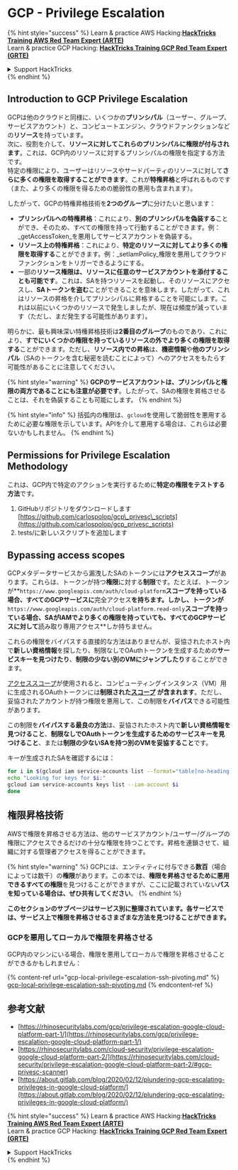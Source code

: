 # GCP - Privilege Escalation

{% hint style="success" %}
Learn & practice AWS Hacking:<img src="../../../.gitbook/assets/image (1) (1) (1) (1).png" alt="" data-size="line">[**HackTricks Training AWS Red Team Expert (ARTE)**](https://training.hacktricks.xyz/courses/arte)<img src="../../../.gitbook/assets/image (1) (1) (1) (1).png" alt="" data-size="line">\
Learn & practice GCP Hacking: <img src="../../../.gitbook/assets/image (2) (1).png" alt="" data-size="line">[**HackTricks Training GCP Red Team Expert (GRTE)**<img src="../../../.gitbook/assets/image (2) (1).png" alt="" data-size="line">](https://training.hacktricks.xyz/courses/grte)

<details>

<summary>Support HackTricks</summary>

* Check the [**subscription plans**](https://github.com/sponsors/carlospolop)!
* **Join the** 💬 [**Discord group**](https://discord.gg/hRep4RUj7f) or the [**telegram group**](https://t.me/peass) or **follow** us on **Twitter** 🐦 [**@hacktricks\_live**](https://twitter.com/hacktricks_live)**.**
* **Share hacking tricks by submitting PRs to the** [**HackTricks**](https://github.com/carlospolop/hacktricks) and [**HackTricks Cloud**](https://github.com/carlospolop/hacktricks-cloud) github repos.

</details>
{% endhint %}

## Introduction to GCP Privilege Escalation <a href="#introduction-to-gcp-privilege-escalation" id="introduction-to-gcp-privilege-escalation"></a>

GCPは他のクラウドと同様に、いくつかの**プリンシパル**（ユーザー、グループ、サービスアカウント）と、コンピュートエンジン、クラウドファンクションなどの**リソース**を持っています。\
次に、役割を介して、**リソースに対してこれらのプリンシパルに権限が付与されます**。これは、GCP内のリソースに対するプリンシパルの権限を指定する方法です。\
特定の権限により、ユーザーはリソースやサードパーティのリソースに対して**さらに多くの権限を取得することができます**。これが**特権昇格**と呼ばれるものです（また、より多くの権限を得るための脆弱性の悪用も含まれます）。

したがって、GCPの特権昇格技術を**2つのグループ**に分けたいと思います：

* **プリンシパルへの特権昇格**：これにより、**別のプリンシパルを偽装する**ことができ、そのため、すべての権限を持って行動することができます。例：_getAccessToken_を悪用してサービスアカウントを偽装する。
* **リソース上の特権昇格**：これにより、**特定のリソースに対してより多くの権限を取得する**ことができます。例：_setIamPolicy_権限を悪用してクラウドファンクションをトリガーできるようにする。
* 一部の**リソース権限は、リソースに任意のサービスアカウントを添付することも可能です**。これは、SAを持つリソースを起動し、そのリソースにアクセスし、**SAトークンを盗む**ことができることを意味します。したがって、これはリソースの昇格を介してプリンシパルに昇格することを可能にします。これは以前にいくつかのリソースで発生しましたが、現在は頻度が減っています（ただし、まだ発生する可能性があります）。

明らかに、最も興味深い特権昇格技術は**2番目のグループ**のものであり、これにより、**すでにいくつかの権限を持っているリソースの外でより多くの権限を取得する**ことができます。ただし、**リソース内での昇格**は、**機密情報**や**他のプリンシパル**（SAのトークンを含む秘密を読むことによって）へのアクセスをもたらす可能性があることに注意してください。

{% hint style="warning" %}
**GCPのサービスアカウントは、プリンシパルと権限の両方であることにも注意が必要です**。したがって、SAの権限を昇格させることは、それを偽装することも可能にします。
{% endhint %}

{% hint style="info" %}
括弧内の権限は、`gcloud`を使用して脆弱性を悪用するために必要な権限を示しています。APIを介して悪用する場合は、これらは必要ないかもしれません。
{% endhint %}

## Permissions for Privilege Escalation Methodology

これは、GCP内で特定のアクションを実行するために**特定の権限をテストする方法**です。

1. GitHubリポジトリをダウンロードします [https://github.com/carlospolop/gcp\_privesc\_scripts](https://github.com/carlospolop/gcp_privesc_scripts)
2. tests/に新しいスクリプトを追加します

## Bypassing access scopes <a href="#bypassing-access-scopes" id="bypassing-access-scopes"></a>

GCPメタデータサービスから漏洩したSAのトークンには**アクセススコープ**があります。これらは、トークンが持つ**権限**に対する**制限**です。たとえば、トークンが**`https://www.googleapis.com/auth/cloud-platform`**スコープを持っている場合、すべてのGCPサービスに**完全アクセス**を持ちます。しかし、トークンが**`https://www.googleapis.com/auth/cloud-platform.read-only`**スコープを持っている場合、SAがIAMでより多くの権限を持っていても、すべてのGCPサービスに対して**読み取り専用アクセス**しか持ちません。

これらの権限をバイパスする直接的な方法はありませんが、妥協されたホスト内で**新しい資格情報**を探したり、制限なしでOAuthトークンを生成するための**サービスキーを見つけたり**、**制限の少ない別のVMにジャンプしたり**することができます。

[アクセススコープ](https://cloud.google.com/compute/docs/access/service-accounts#accesscopesiam)が使用されると、コンピューティングインスタンス（VM）用に生成されるOAuthトークンには**制限された**[**スコープ**](https://oauth.net/2/scope/) **が含まれます**。ただし、妥協されたアカウントが持つ権限を悪用して、この制限を**バイパス**できる可能性があります。

この制限を**バイパスする最良の方法**は、妥協されたホスト内で**新しい資格情報を見つけること**、**制限なしでOAuthトークンを生成するためのサービスキーを見つけること**、または**制限の少ないSAを持つ別のVMを妥協すること**です。

キーが生成されたSAを確認するには：
```bash
for i in $(gcloud iam service-accounts list --format="table[no-heading](email)"); do
echo "Looking for keys for $i:"
gcloud iam service-accounts keys list --iam-account $i
done
```
## 権限昇格技術

AWSで権限を昇格させる方法は、他のサービスアカウント/ユーザー/グループの権限にアクセスできるだけの十分な権限を持つことです。昇格を連鎖させて、組織に対する管理者アクセスを得ることができます。

{% hint style="warning" %}
GCPには、エンティティに付与できる**数百**（場合によっては数千）の**権限**があります。この本では、**権限を昇格させるために悪用できるすべての権限**を見つけることができますが、ここに記載されていない**パスを知っている場合は、ぜひ共有してください**。
{% endhint %}

**このセクションのサブページはサービス別に整理されています。各サービスでは、サービス上で権限を昇格させるさまざまな方法を見つけることができます。**

### GCPを悪用してローカルで権限を昇格させる

GCP内のマシンにいる場合、権限を悪用してローカルで権限を昇格させることができるかもしれません：

{% content-ref url="gcp-local-privilege-escalation-ssh-pivoting.md" %}
[gcp-local-privilege-escalation-ssh-pivoting.md](gcp-local-privilege-escalation-ssh-pivoting.md)
{% endcontent-ref %}

## 参考文献

* [https://rhinosecuritylabs.com/gcp/privilege-escalation-google-cloud-platform-part-1/](https://rhinosecuritylabs.com/gcp/privilege-escalation-google-cloud-platform-part-1/)
* [https://rhinosecuritylabs.com/cloud-security/privilege-escalation-google-cloud-platform-part-2/](https://rhinosecuritylabs.com/cloud-security/privilege-escalation-google-cloud-platform-part-2/#gcp-privesc-scanner)
* [https://about.gitlab.com/blog/2020/02/12/plundering-gcp-escalating-privileges-in-google-cloud-platform/](https://about.gitlab.com/blog/2020/02/12/plundering-gcp-escalating-privileges-in-google-cloud-platform/)

{% hint style="success" %}
Learn & practice AWS Hacking:<img src="../../../.gitbook/assets/image (1) (1) (1) (1).png" alt="" data-size="line">[**HackTricks Training AWS Red Team Expert (ARTE)**](https://training.hacktricks.xyz/courses/arte)<img src="../../../.gitbook/assets/image (1) (1) (1) (1).png" alt="" data-size="line">\
Learn & practice GCP Hacking: <img src="../../../.gitbook/assets/image (2) (1).png" alt="" data-size="line">[**HackTricks Training GCP Red Team Expert (GRTE)**<img src="../../../.gitbook/assets/image (2) (1).png" alt="" data-size="line">](https://training.hacktricks.xyz/courses/grte)

<details>

<summary>Support HackTricks</summary>

* Check the [**subscription plans**](https://github.com/sponsors/carlospolop)!
* **Join the** 💬 [**Discord group**](https://discord.gg/hRep4RUj7f) or the [**telegram group**](https://t.me/peass) or **follow** us on **Twitter** 🐦 [**@hacktricks\_live**](https://twitter.com/hacktricks_live)**.**
* **Share hacking tricks by submitting PRs to the** [**HackTricks**](https://github.com/carlospolop/hacktricks) and [**HackTricks Cloud**](https://github.com/carlospolop/hacktricks-cloud) github repos.

</details>
{% endhint %}

